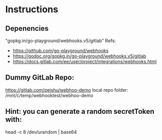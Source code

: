 # Instructions

## Depenencies 
"gopkg.in/go-playground/webhooks.v5/gitlab"
Refs: 
- https://github.com/go-playground/webhooks
- https://godoc.org/gopkg.in/go-playground/webhooks.v5/gitlab
- https://docs.gitlab.com/ee/user/project/integrations/webhooks.html

## Dummy GitLab Repo:
https://gitlab.com/peishu/webhoo-demo
local repo folder:
/mnt/c/temp/webhooktest/webhoo-demo

## Hint: you can generate a random secretToken with:
head -c 8 /dev/urandom | base64